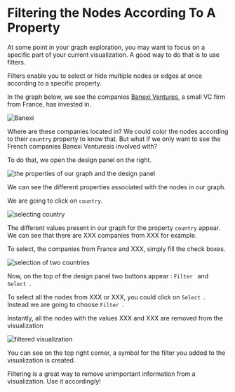 # Filtering the Nodes According To A Property

At some point in your graph exploration, you may want to focus on a specific part of your current visualization. A good way to do that is to use filters.

Filters enable you to select or hide multiple nodes or edges at once according to a specific property.

In the graph below, we see the companies [Banexi Ventures](http://www.banexiventures.com/), a small VC firm from France, has invested in.

![Banexi](https://github.com/Linkurious/linkurious-enterprise-manual/blob/master/screenshots/58.png)

Where are these companies located in? We could color the nodes according to their ```country``` property to know that. But what if we only want to see the French companies Banexi Venturesis involved with?

To do that, we open the design panel on the right.

![the properties of our graph and the design panel](https://github.com/Linkurious/linkurious-enterprise-manual/blob/master/screenshots/59.png)

We can see the different properties associated with the nodes in our graph.

We are going to click on ```country```.

![selecting country](https://github.com/Linkurious/linkurious-enterprise-manual/blob/master/screenshots/60.png)

The different values present in our graph for the property ```country``` appear. We can see that there are XXX companies from XXX for example.

To select, the companies from France and XXX, simply fill the check boxes.

![selection of two countries](https://github.com/Linkurious/linkurious-enterprise-manual/blob/master/screenshots/XXX.png)


Now, on the top of the design panel two buttons appear :  ```Filter ``` and  ```Select ```.

To select all the nodes from XXX or XXX, you could click on ```Select ```. Instead we are going to choose ```Filter ```.

Instantly, all the nodes with the values XXX and XXX are removed from the visualization

![filtered visualization](https://github.com/Linkurious/linkurious-enterprise-manual/blob/master/screenshots/XXX.png)

You can see on the top right corner, a symbol for the filter you added to the visualization is created.

Filtering is a great way to remove unimportant information from a visualization. Use it accordingly!
